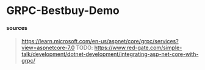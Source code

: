 # GRPC-Bestbuy-Demo

#### sources
> https://learn.microsoft.com/en-us/aspnet/core/grpc/services?view=aspnetcore-7.0
> TODO: https://www.red-gate.com/simple-talk/development/dotnet-development/integrating-asp-net-core-with-grpc/
